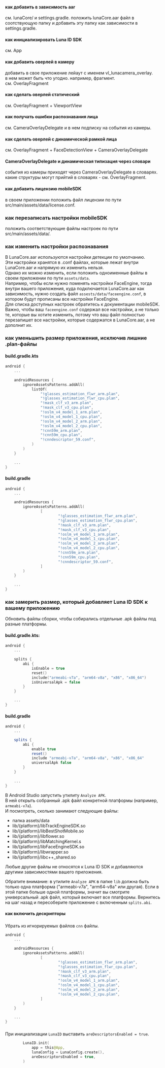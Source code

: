 

#### как добавить в зависимость aar
см. lunaCore/ и settings.gradle.
положить lunaCore.aar файл в соотствующую папку и добавить эту папку как зависимости в settings.gradle.


#### как инициализировать Luna ID SDK
см. App


#### как добавить оверлей в камеру
добавить в свое приложение лейаут с именем vl_lunacamera_overlay.  
в нем может быть что угодно. например, фрагмент.  
см. OverlayFragment


#### как сделать оверлей статический
см. OverlayFragment + ViewportView


#### как получать ошибки распознавания лица
см. CameraOverlayDelegate и в нем подписку на события из камеры.


#### как сделать оверлей с динамической рамкой лица
см. OverlayFragment + FaceDetectionView + CameraOverlayDelegate


#### CameraOverlayDelegate и динамическая типизация через словари
события из камеры приходят через CameraOverlayDelegate в словарях.  
какие структуры могут прийтий в словарях - см. OverlayFragment.  
 

#### как добавить лицензию mobileSDK
в своем приложении положить файл лицензии по пути src/main/assets/data/license.conf.  


### как перезаписать настройки mobileSDK
положить соответствующие файлы настроек по пути src/main/assets/data/.  


### как изменить настройки распознавания

В LunaCore.aar используются настройки детекции по умолчанию.  
Эти настройки хранятся в .conf файлах, которые лежат внутри LunaCore.aar и напрямую их изменить нельзя.  
Однако их можно изменить, если положить одноименные файлы в своем приложении по пути `assets/data`.  
Например, чтобы если нужно поменять настройки FaceEngine, тогда внутри вашего приложения, куда подключается LunaCore.aar как зависимость, нужно создать файл `assests/data/faceengine.conf`, в котором будут прописаны все настройки FaceEngine.  
Для списка доступных настроек обратитесь к документации mobileSDK.  
Важно, чтобы ваш `faceengine.conf` содержал все настройки, а не только те, которые вы хотите изменить, потому что ваш файл полностью перезапишет все настройки, которые содержатся в LunaCore.aar, а не дополнит их.

### как уменьшить размер приложения, исключив лишние .plan-файлы

#### build.gradle.kts

```kotlin
android {
    ...
    
    androidResources {
        ignoreAssetsPatterns.addAll(
            listOf(
                "!glasses_estimation_flwr_arm.plan",
                "!glasses_estimation_flwr_cpu.plan",
                "!mask_clf_v3_arm.plan",
                "!mask_clf_v3_cpu.plan",
                "!oslm_v4_model_1_arm.plan",
                "!oslm_v4_model_1_cpu.plan",
                "!oslm_v4_model_2_arm.plan",
                "!oslm_v4_model_2_cpu.plan",
                "!cnn59m_arm.plan",
                "!cnn59m_cpu.plan",
                "!cnndescriptor_59.conf",
            )
        )
    }
    
    ...
}
```

#### build.gradle

```kotlin
android {
    ...

    androidResources {
        ignoreAssetsPatterns.addAll(
                [
                        "!glasses_estimation_flwr_arm.plan",
                        "!glasses_estimation_flwr_cpu.plan",
                        "!mask_clf_v3_arm.plan",
                        "!mask_clf_v3_cpu.plan",
                        "!oslm_v4_model_1_arm.plan",
                        "!oslm_v4_model_1_cpu.plan",
                        "!oslm_v4_model_2_arm.plan",
                        "!oslm_v4_model_2_cpu.plan",
                        "!cnn59m_arm.plan",
                        "!cnn59m_cpu.plan",
                        "!cnndescriptor_59.conf",
                ]
        )
    }
    
    ...
}
```

### как замерить размер, который добавляет Luna ID SDK к вашему приложению

Обновить файлы сборки, чтобы собирались отдельные .apk файлы под разные платформы.  

#### build.gradle.kts:

```kotlin
android {
    ...

    splits {
        abi {
            isEnable = true
            reset()
            include("armeabi-v7a", "arm64-v8a", "x86", "x86_64")
            isUniversalApk = false
        }
    }

    ...
}
```

#### build.gradle
```groovy
android {
    ...

    splits {
        abi {
            enable true
            reset()
            include "armeabi-v7a", "arm64-v8a", "x86", "x86_64"
            universalApk false
        }
    }
    
    ...
}
```

В Android Studio запустить утилиту `Analyze APK`.  
В ней открыть собранный .apk файл конкретной платформы (например, `armeabi-v7a`).  
И посмотреть, сколько занимают следующие файлы:

  * папка assets/data
  * lib/{platform}/libTrackEngineSDK.so
  * lib/{platform}/libBestShotMobile.so
  * lib/{platform}/libflower.so
  * lib/{platform}/libMatchingKernel.s
  * lib/{platform}/libFaceEngineSDK.so
  * lib/{platform}/libwrapper.so
  * lib/{platform}/libc++_shared.so

Любые другие файлы не относятся к Luna ID SDK и добавляются другими зависимостями вашего приложения.  

Обратите внимание: в утилите `Analyze APK` в папке `lib` должна быть только одна платформа ("armeabi-v7a", "arm64-v8a" или другая). Если в этой папке больше одной платформы, значит вы смотрите универсальный .apk файл, который включает все платформы. Вернитесь на шаг назад и пересоберите приложение с включенным `splits.abi`.  


#### как включить дескрипторы

##### 
Убрать из игнорируемых файлов `cnn` файлы.

```kotlin
android {
    ...

    androidResources {
        ignoreAssetsPatterns.addAll(
                [
                        "!glasses_estimation_flwr_arm.plan",
                        "!glasses_estimation_flwr_cpu.plan",
                        "!mask_clf_v3_arm.plan",
                        "!mask_clf_v3_cpu.plan",
                        "!oslm_v4_model_1_arm.plan",
                        "!oslm_v4_model_1_cpu.plan",
                        "!oslm_v4_model_2_arm.plan",
                        "!oslm_v4_model_2_cpu.plan",
                ]
        )
    }
    
    ...
}
```

#####
При инициализации `LunaID` выставить `areDescriptorsEnabled = true`.

```kotlin
        LunaID.init(
            app = this@App,
            lunaConfig = LunaConfig.create(),
            areDescriptorsEnabled = true,
        )
```